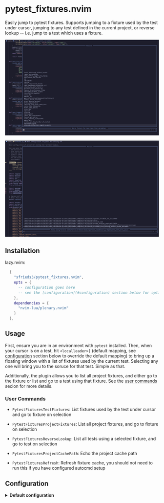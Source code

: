 # pytest_fixtures.nvim

Easily jump to pytest fixtures. Supports jumping to a fixture used by the test under cursor, jumping to any test defined in the current project, or reverse lookup -- i.e. jump to a test which uses a fixture.

![goto_test_fixture](https://github.com/sfrieds3/pytest_fixtures.nvim/blob/d939927db1305bed907678fa72a5afc5e4ace7f0/goto_test_fixture.png)

![reverse search](https://github.com/sfrieds3/pytest_fixtures.nvim/blob/d939927db1305bed907678fa72a5afc5e4ace7f0/reverse_search.png)

## Installation

lazy.nvim:

```lua
  {
    "sfrieds3/pytest_fixtures.nvim",
    opts = {
      -- configuration goes here
      -- see the [configuration](#configuration) section below for options
    },
    dependencies = {
      "nvim-lua/plenary.nvim"
    }
  },
```

## Usage

First, ensure you are in an environment with `pytest` installed. Then, when your cursor is on a test, hit `<localleader>]` (default mapping, see [configuration](#configuration) section below to override the default mapping) to bring up a floating window with a list of fixtures used by the current test. Selecting any one will bring you to the soruce for that test. Simple as that.

Additionally, the plugin allows you to list all project fixtures, and either go to the fixture or list and go to a test using that fixture. See the [user commands](#user-commands) secion for more details.

### User Commands

- `PytestFixturesTestFixtures`: List fixtures used by the test under cursor and go to fixture on selection

- `PytestFixturesProjectFixtures`: List all project fixtures, and go to fixture on selection

- `PytestFixturesReverseLookup`: List all tests using a selected fixture, and go to test on selection

- `PytestFixturesProjectCachePath`: Echo the project cache path

- `PytestFixturesRefresh`: Refresh fixture cache, you should not need to run this if you have configured autocmd setup

## Configuration

<details>
<summary><strong>Default configuration</strong></summary>

<!-- config:start -->

```lua
{
  -- set keymaps
  keymaps = { -- set keymaps for user commands generated by the plugin
    ["<localleader>]"] = "PytestFixturesTestFixtures",
    ["<localleader>}"] = "PytestFixturesProjectFixtures",
  },
  -- controls whether or not to create user commands
  create_user_commands = true,
  -- configure autocmd events for which to execute a refresh of the fixture cache
  refresh_events = { "BufEnter", "BufWinEnter", "BufWritePost" },
  -- configure files/directories to use for determining the project root
  project_markers = { ".git", "pyproject.toml", "setup.py", "setup.cfg" },
  -- configure the path to store the fixture cache
  data_path = string.format("%s/pytest_fixtures", vim.fn.stdpath("data")),
}
```

<!-- config:end -->

</details>
